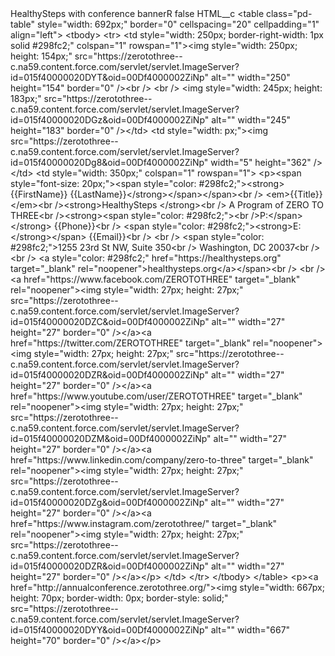 <?xml version="1.0" encoding="UTF-8"?>
<CustomMetadata xmlns="http://soap.sforce.com/2006/04/metadata" xmlns:xsi="http://www.w3.org/2001/XMLSchema-instance" xmlns:xsd="http://www.w3.org/2001/XMLSchema">
    <label>HealthySteps with conference bannerR</label>
    <protected>false</protected>
    <values>
        <field>HTML__c</field>
        <value xsi:type="xsd:string">&lt;table class=&quot;pd-table&quot; style=&quot;width: 692px;&quot; border=&quot;0&quot; cellspacing=&quot;20&quot; cellpadding=&quot;1&quot; align=&quot;left&quot;&gt;
&lt;tbody&gt;
&lt;tr&gt;
&lt;td style=&quot;width: 250px; border-right-width: 1px solid #298fc2;&quot; colspan=&quot;1&quot; rowspan=&quot;1&quot;&gt;&lt;img style=&quot;width: 250px; height: 154px;&quot; src=&quot;https://zerotothree--c.na59.content.force.com/servlet/servlet.ImageServer?id=015f40000020DYT&amp;oid=00Df4000002ZiNp&quot; alt=&quot;&quot; width=&quot;250&quot; height=&quot;154&quot; border=&quot;0&quot; /&gt;&lt;br /&gt; &lt;br /&gt; &lt;img style=&quot;width: 245px; height: 183px;&quot; src=&quot;https://zerotothree--c.na59.content.force.com/servlet/servlet.ImageServer?id=015f40000020DGz&amp;oid=00Df4000002ZiNp&quot; alt=&quot;&quot; width=&quot;245&quot; height=&quot;183&quot; border=&quot;0&quot; /&gt;&lt;/td&gt;
&lt;td style=&quot;width: px;&quot;&gt;&lt;img src=&quot;https://zerotothree--c.na59.content.force.com/servlet/servlet.ImageServer?id=015f40000020Dg8&amp;oid=00Df4000002ZiNp&quot; width=&quot;5&quot; height=&quot;362&quot; /&gt;&lt;/td&gt;
&lt;td style=&quot;width: 350px;&quot; colspan=&quot;1&quot; rowspan=&quot;1&quot;&gt;
&lt;p&gt;&lt;span style=&quot;font-size: 20px;&quot;&gt;&lt;span style=&quot;color: #298fc2;&quot;&gt;&lt;strong&gt;{{FirstName}} {{LastName}}&lt;/strong&gt;&lt;/span&gt;&lt;/span&gt;&lt;br /&gt; &lt;em&gt;{{Title}}&lt;/em&gt;&lt;br /&gt;&lt;strong&gt;HealthySteps &lt;/strong&gt;&lt;br /&gt; A Program of ZERO TO THREE&lt;br /&gt;&lt;strong&gt;&lt;span style=&quot;color: #298fc2;&quot;&gt;&lt;br /&gt;P:&lt;/span&gt;&lt;/strong&gt; {{Phone}}&lt;br /&gt; &lt;span style=&quot;color: #298fc2;&quot;&gt;&lt;strong&gt;E:&lt;/strong&gt;&lt;/span&gt; {{Email}}&lt;br /&gt; &lt;br /&gt; &lt;span style=&quot;color: #298fc2;&quot;&gt;1255 23rd St NW, Suite 350&lt;br /&gt; Washington, DC 20037&lt;br /&gt; &lt;br /&gt; &lt;a style=&quot;color: #298fc2;&quot; href=&quot;https://healthysteps.org&quot; target=&quot;_blank&quot; rel=&quot;noopener&quot;&gt;healthysteps.org&lt;/a&gt;&lt;/span&gt;&lt;br /&gt; &lt;br /&gt; &lt;a href=&quot;https://www.facebook.com/ZEROTOTHREE&quot; target=&quot;_blank&quot; rel=&quot;noopener&quot;&gt;&lt;img style=&quot;width: 27px; height: 27px;&quot; src=&quot;https://zerotothree--c.na59.content.force.com/servlet/servlet.ImageServer?id=015f40000020DZC&amp;oid=00Df4000002ZiNp&quot; alt=&quot;&quot; width=&quot;27&quot; height=&quot;27&quot; border=&quot;0&quot; /&gt;&lt;/a&gt;&lt;a href=&quot;https://twitter.com/ZEROTOTHREE&quot; target=&quot;_blank&quot; rel=&quot;noopener&quot;&gt;&lt;img style=&quot;width: 27px; height: 27px;&quot; src=&quot;https://zerotothree--c.na59.content.force.com/servlet/servlet.ImageServer?id=015f40000020DZR&amp;oid=00Df4000002ZiNp&quot; alt=&quot;&quot; width=&quot;27&quot; height=&quot;27&quot; border=&quot;0&quot; /&gt;&lt;/a&gt;&lt;a href=&quot;https://www.youtube.com/user/ZEROTOTHREE&quot; target=&quot;_blank&quot; rel=&quot;noopener&quot;&gt;&lt;img style=&quot;width: 27px; height: 27px;&quot; src=&quot;https://zerotothree--c.na59.content.force.com/servlet/servlet.ImageServer?id=015f40000020DZM&amp;oid=00Df4000002ZiNp&quot; alt=&quot;&quot; width=&quot;27&quot; height=&quot;27&quot; border=&quot;0&quot; /&gt;&lt;/a&gt;&lt;a href=&quot;https://www.linkedin.com/company/zero-to-three&quot; target=&quot;_blank&quot; rel=&quot;noopener&quot;&gt;&lt;img style=&quot;width: 27px; height: 27px;&quot; src=&quot;https://zerotothree--c.na59.content.force.com/servlet/servlet.ImageServer?id=015f40000020DZg&amp;oid=00Df4000002ZiNp&quot; alt=&quot;&quot; width=&quot;27&quot; height=&quot;27&quot; border=&quot;0&quot; /&gt;&lt;/a&gt;&lt;a href=&quot;https://www.instagram.com/zerotothree/&quot; target=&quot;_blank&quot; rel=&quot;noopener&quot;&gt;&lt;img style=&quot;width: 27px; height: 27px;&quot; src=&quot;https://zerotothree--c.na59.content.force.com/servlet/servlet.ImageServer?id=015f40000020DZR&amp;oid=00Df4000002ZiNp&quot; alt=&quot;&quot; width=&quot;27&quot; height=&quot;27&quot; border=&quot;0&quot; /&gt;&lt;/a&gt;&lt;/p&gt;
&lt;/td&gt;
&lt;/tr&gt;
&lt;/tbody&gt;
&lt;/table&gt;
&lt;p&gt;&lt;a href=&quot;http://annualconference.zerotothree.org/&quot;&gt;&lt;img style=&quot;width: 667px; height: 70px; border-width: 0px; border-style: solid;&quot; src=&quot;https://zerotothree--c.na59.content.force.com/servlet/servlet.ImageServer?id=015f40000020DYY&amp;oid=00Df4000002ZiNp&quot; alt=&quot;&quot; width=&quot;667&quot; height=&quot;70&quot; border=&quot;0&quot; /&gt;&lt;/a&gt;&lt;/p&gt;</value>
    </values>
</CustomMetadata>
